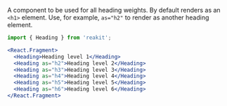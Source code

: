 A component to be used for all heading weights. By default renders as an `<h1>` element. Use, for example, `as="h2"` to render as another heading element.

```jsx
import { Heading } from 'reakit';

<React.Fragment>
  <Heading>Heading level 1</Heading>
  <Heading as="h2">Heading level 2</Heading>
  <Heading as="h3">Heading level 3</Heading>
  <Heading as="h4">Heading level 4</Heading>
  <Heading as="h5">Heading level 5</Heading>
  <Heading as="h6">Heading level 6</Heading>
</React.Fragment>
```
